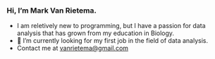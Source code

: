 ### Hi, I’m Mark Van Rietema. 
- I am reletively new to programming, but I have a passion for data analysis that has grown from my education in Biology.
- 🌱 I’m currently looking for my first job in the field of data analysis.
- Contact me at vanrietema@gmail.com


